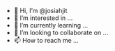 - 👋 Hi, I’m @josiahjit
- 👀 I’m interested in ...
- 🌱 I’m currently learning ...
- 💞️ I’m looking to collaborate on ...
- 📫 How to reach me ...

<!---
josiahjit/josiahjit is a ✨ special ✨ repository because its `README.md` (this file) appears on your GitHub profile.
You can click the Preview link to take a look at your changes.
--->
